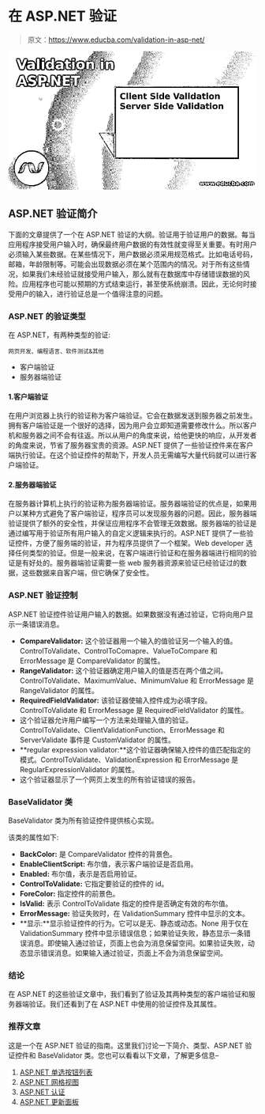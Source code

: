 # 在 ASP.NET 验证

> 原文：<https://www.educba.com/validation-in-asp-net/>

![Validation in ASP](img/3f2fe133aa7ab3d927a45c3b7b4664db.png)



## ASP.NET 验证简介

下面的文章提供了一个在 ASP.NET 验证的大纲。验证用于验证用户的数据。每当应用程序接受用户输入时，确保最终用户数据的有效性就变得至关重要。有时用户必须输入某些数据。在某些情况下，用户数据必须采用规范格式。比如电话号码，邮箱，年龄限制等。可能会出现数据必须在某个范围内的情况。对于所有这些情况，如果我们未经验证就接受用户输入，那么就有在数据库中存储错误数据的风险。应用程序也可能以预期的方式结束运行，甚至使系统崩溃。因此，无论何时接受用户的输入，进行验证总是一个值得注意的问题。

### ASP.NET 的验证类型

在 ASP.NET，有两种类型的验证:

<small>网页开发、编程语言、软件测试&其他</small>

*   客户端验证
*   服务器端验证

#### 1.客户端验证

在用户浏览器上执行的验证称为客户端验证。它会在数据发送到服务器之前发生。拥有客户端验证是一个很好的选择，因为用户会立即知道需要修改什么。所以客户机和服务器之间不会有往返。所以从用户的角度来说，给他更快的响应，从开发者的角度来说，节省了服务器宝贵的资源。ASP.NET 提供了一些验证控件来在客户端执行验证。在这个验证控件的帮助下，开发人员无需编写大量代码就可以进行客户端验证。

#### 2.服务器端验证

在服务器计算机上执行的验证称为服务器端验证。服务器端验证的优点是，如果用户以某种方式避免了客户端验证，程序员可以发现服务器的问题。因此，服务器端验证提供了额外的安全性，并保证应用程序不会管理无效数据。服务器端的验证是通过编写用于验证所有用户输入的自定义逻辑来执行的。ASP.NET 提供了一些验证控件，方便了服务端的验证，并为程序员提供了一个框架。Web developer 选择任何类型的验证。但是一般来说，在客户端进行验证和在服务器端进行相同的验证是有好处的。服务器端验证需要一些 web 服务器资源来验证已经验证过的数据，这些数据来自客户端，但它确保了安全性。

### ASP.NET 验证控制

ASP.NET 验证控件验证用户输入的数据。如果数据没有通过验证，它将向用户显示一条错误消息。

*   **CompareValidator:** 这个验证器用一个输入的值验证另一个输入的值。ControlToValidate、ControlToComapre、ValueToCompare 和 ErrorMessage 是 CompareValidator 的属性。
*   **RangeValidator:** 这个验证器确定用户输入的值是否在两个值之间。ControlToValidate、MaximumValue、MinimumValue 和 ErrorMessage 是 RangeValidator 的属性。
*   **RequiredFieldValidator:** 该验证器使输入控件成为必填字段。ControlToValidate 和 ErrorMessage 是 RequiredFieldValidator 的属性。
*   这个验证器允许用户编写一个方法来处理输入值的验证。ControlToValidate、ClientValidationFunction、ErrorMessage 和 ServerValidate 事件是 CustomValidator 的属性。
*   **regular expression validator:**这个验证器确保输入控件的值匹配指定的模式。ControlToValidate、ValidationExpression 和 ErrorMessage 是 RegularExpressionValidator 的属性。
*   这个验证器显示了一个网页上发生的所有验证错误的报告。

### BaseValidator 类

BaseValidator 类为所有验证控件提供核心实现。

该类的属性如下:

*   **BackColor:** 是 CompareValidator 控件的背景色。
*   **EnableClientScript:** 布尔值，表示客户端验证是否启用。
*   **Enabled:** 布尔值，表示是否启用验证。
*   **ControlToValidate:** 它指定要验证的控件的 id。
*   **ForeColor:** 指定控件的前景色。
*   **IsValid:** 表示 ControlToValidate 指定的控件是否确定有效的布尔值。
*   **ErrorMessage:** 验证失败时，在 ValidationSummary 控件中显示的文本。
*   **显示:**显示验证控件的行为。它可以是无、静态或动态。None 用于仅在 ValidationSummary 控件中显示错误信息；如果验证失败，静态显示一条错误消息。即使输入通过验证，页面上也会为消息保留空间。如果验证失败，动态显示错误消息。如果输入通过验证，页面上不会为消息保留空间。

### 结论

在 ASP.NET 的这些验证文章中，我们看到了验证及其两种类型的客户端验证和服务器端验证。我们还看到了在 ASP.NET 中使用的验证控件及其属性。

### 推荐文章

这是一个在 ASP.NET 验证的指南。这里我们讨论一下简介、类型、ASP.NET 验证控件和 BaseValidator 类。您也可以看看以下文章，了解更多信息–

1.  [ASP.NET 单选按钮列表](https://www.educba.com/asp-dot-net-radiobuttonlist/)
2.  [ASP.NET 网格视图](https://www.educba.com/asp-dot-net-gridview/)
3.  [ASP.NET 认证](https://www.educba.com/authentication-in-asp-dot-net/)
4.  [ASP.NET 更新面板](https://www.educba.com/asp-dot-net-updatepanel/)